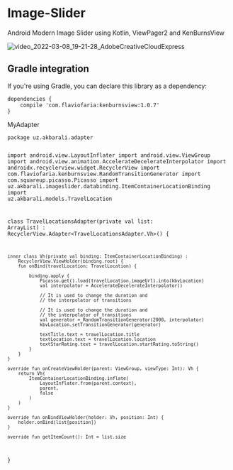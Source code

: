# Image-Slider

Android Modern Image Slider using Kotlin, ViewPager2 and KenBurnsView

![video_2022-03-08_19-21-28_AdobeCreativeCloudExpress](https://user-images.githubusercontent.com/72391361/157256837-cd32c12c-1c0f-46e9-b412-c5471e3990c9.gif)
## Gradle integration

<p>If you're using Gradle, you can declare this library as a dependency:</p>
<pre><code>dependencies {
    compile 'com.flaviofaria:kenburnsview:1.0.7'
}
</code></pre>
<p>MyAdapter</p>
<pre><code>package uz.akbarali.adapter

import android.view.LayoutInflater
import android.view.ViewGroup
import android.view.animation.AccelerateDecelerateInterpolator
import androidx.recyclerview.widget.RecyclerView
import com.flaviofaria.kenburnsview.RandomTransitionGenerator
import com.squareup.picasso.Picasso
import uz.akbarali.imageslider.databinding.ItemContainerLocationBinding
import uz.akbarali.models.TravelLocation


class TravelLocationsAdapter(private val list: ArrayList<TravelLocation>) :
    RecyclerView.Adapter<TravelLocationsAdapter.Vh>() {

    inner class Vh(private val binding: ItemContainerLocationBinding) :
        RecyclerView.ViewHolder(binding.root) {
        fun onBind(travelLocation: TravelLocation) {

            binding.apply {
                Picasso.get().load(travelLocation.imageUrl).into(kbvLocation)
                val interpolator = AccelerateDecelerateInterpolator()

                // It is used to change the duration and
                // the interpolator of transitions

                // It is used to change the duration and
                // the interpolator of transitions
                val generator = RandomTransitionGenerator(2000, interpolator)
                kbvLocation.setTransitionGenerator(generator)

                textTitle.text = travelLocation.title
                textLocation.text = travelLocation.location
                textStarRating.text = travelLocation.startRating.toString()
            }
        }
    }

    override fun onCreateViewHolder(parent: ViewGroup, viewType: Int): Vh {
        return Vh(
            ItemContainerLocationBinding.inflate(
                LayoutInflater.from(parent.context),
                parent,
                false
            )
        )
    }

    override fun onBindViewHolder(holder: Vh, position: Int) {
        holder.onBind(list[position])
    }

    override fun getItemCount(): Int = list.size
}
</code></pre>
